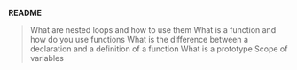 **README**


>What are nested loops and how to use them
>What is a function and how do you use functions
>What is the difference between a declaration and a definition of a function
>What is a prototype
>Scope of variables

